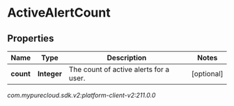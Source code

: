 # ActiveAlertCount


## Properties

| Name | Type | Description | Notes |
| ------------ | ------------- | ------------- | ------------- |
| **count** | **Integer** | The count of active alerts for a user. |  [optional] |




_com.mypurecloud.sdk.v2:platform-client-v2:211.0.0_
